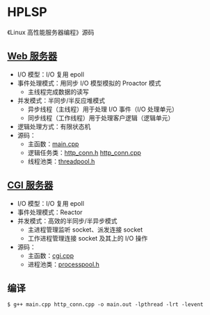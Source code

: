 # HPLSP
《Linux 高性能服务器编程》源码

## [Web 服务器](https://github.com/lambdaxing/HPLSP/tree/master/ch15)
* I/O 模型：I/O 复用 epoll
* 事件处理模式：用同步 I/O 模型模拟的 Proactor 模式 
    - 主线程完成数据的读写
* 并发模式：半同步/半反应堆模式 
    - 异步线程（主线程）用于处理 I/O 事件（I/O 处理单元）
    - 同步线程（工作线程）用于处理客户逻辑（逻辑单元）
* 逻辑处理方式：有限状态机
* 源码：
    - 主函数：[main.cpp](https://github.com/lambdaxing/HPLSP/tree/master/ch15/main.cpp)
    - 逻辑任务类：[http_conn.h](https://github.com/lambdaxing/HPLSP/tree/master/ch15/http_conn.h) [http_conn.cpp](https://github.com/lambdaxing/HPLSP/tree/master/ch15/http_conn.cpp)
    - 线程池类：[threadpool.h](https://github.com/lambdaxing/HPLSP/tree/master/ch15/threadpool.h)

## [CGI 服务器](https://github.com/lambdaxing/HPLSP/tree/master/ch15)
* I/O 模型：I/O 复用 epoll
* 事件处理模式：Reactor
* 并发模式：高效的半同步/半异步模式 
    - 主进程管理监听 socket、派发连接 socket
    - 工作进程管理连接 socket 及其上的 I/O 操作
* 源码：
    - 主函数：[cgi.cpp](https://github.com/lambdaxing/HPLSP/tree/master/ch15/cgi.cpp)
    - 进程池类：[processpool.h](https://github.com/lambdaxing/HPLSP/tree/master/ch15/processpool.h)

## 编译
```shell
$ g++ main.cpp http_conn.cpp -o main.out -lpthread -lrt -levent
```